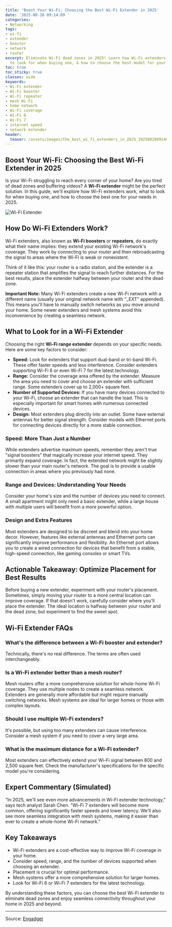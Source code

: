 ```yaml
---
title: 'Boost Your Wi-Fi: Choosing the Best Wi-Fi Extender in 2025'
date: '2025-08-28 09:14:09 '
categories:
- Networking
tags:
- wi-fi
- extender
- booster
- network
- router
excerpt: Eliminate Wi-Fi dead zones in 2025! Learn how Wi-Fi extenders work, what
  to look for when buying one, & how to choose the best model for your home network.
toc: true
toc_sticky: true
classes: wide
keywords:
- Wi-Fi extender
- Wi-Fi booster
- Wi-Fi repeater
- mesh Wi-Fi
- home network
- Wi-Fi coverage
- Wi-Fi 6
- Wi-Fi 7
- internet speed
- network extender
header:
  teaser: /assets/images/the_best_wi_fi_extenders_in_2025_20250828091409.jpg
---
```


## Boost Your Wi-Fi: Choosing the Best Wi-Fi Extender in 2025

Is your Wi-Fi struggling to reach every corner of your home? Are you tired of dead zones and buffering videos? A **Wi-Fi extender** might be the perfect solution. In this guide, we'll explore how Wi-Fi extenders work, what to look for when buying one, and how to choose the best one for your needs in 2025.

![Wi-Fi Extender](https://o.aolcdn.com/images/dims?image_uri=https%3A%2F%2Fs.yimg.com%2Fos%2Fcreatr-uploaded-images%2F2024-12%2Fa35a8830-b97b-11ef-bf7d-8385ba413942&resize=1400%2C787&client=19f2b5e49a271b2bde77&signature=c11ead18dfb95f50cf9f1ba92019542f0f6e844c)

## How Do Wi-Fi Extenders Work?

Wi-Fi extenders, also known as **Wi-Fi boosters** or **repeaters**, do exactly what their name implies: they extend your existing Wi-Fi network's coverage. They work by connecting to your router and then rebroadcasting the signal to areas where the Wi-Fi is weak or nonexistent.

Think of it like this: your router is a radio station, and the extender is a repeater station that amplifies the signal to reach further distances. For the best results, place the extender halfway between your router and the dead zone.

**Important Note:** Many Wi-Fi extenders create a new Wi-Fi network with a different name (usually your original network name with "_EXT" appended). This means you'll have to manually switch networks as you move around your home. Some newer extenders and mesh systems avoid this inconvenience by creating a seamless network.

## What to Look for in a Wi-Fi Extender

Choosing the right **Wi-Fi range extender** depends on your specific needs. Here are some key factors to consider:

*   **Speed:**  Look for extenders that support dual-band or tri-band Wi-Fi. These offer faster speeds and less interference. Consider extenders supporting Wi-Fi 6 or even Wi-Fi 7 for the latest technology.
*   **Range:**  Consider the coverage area offered by the extender. Measure the area you need to cover and choose an extender with sufficient range. Some extenders cover up to 2,000+ square feet.
*   **Number of Supported Devices:**  If you have many devices connected to your Wi-Fi, choose an extender that can handle the load. This is especially important for smart homes with numerous connected devices.
*   **Design:** Most extenders plug directly into an outlet. Some have external antennas for better signal strength. Consider models with Ethernet ports for connecting devices directly for a more stable connection.

### Speed: More Than Just a Number

While extenders advertise maximum speeds, remember they aren't true "signal boosters" that magically increase your internet speed. They primarily expand coverage.  In fact, the extended network might be slightly slower than your main router's network. The goal is to provide a usable connection in areas where you previously had none.

### Range and Devices: Understanding Your Needs

Consider your home's size and the number of devices you need to connect. A small apartment might only need a basic extender, while a large house with multiple users will benefit from a more powerful option.

### Design and Extra Features

Most extenders are designed to be discreet and blend into your home decor. However, features like external antennas and Ethernet ports can significantly improve performance and flexibility.  An Ethernet port allows you to create a wired connection for devices that benefit from a stable, high-speed connection, like gaming consoles or smart TVs.

## Actionable Takeaway: Optimize Placement for Best Results

Before buying a new extender, experiment with your router's placement. Sometimes, simply moving your router to a more central location can improve coverage. If that doesn't work, carefully consider where you'll place the extender.  The ideal location is halfway between your router and the dead zone, but experiment to find the sweet spot.

## Wi-Fi Extender FAQs

### What's the difference between a Wi-Fi booster and extender?

Technically, there's no real difference. The terms are often used interchangeably.

### Is a Wi-Fi extender better than a mesh router?

Mesh routers offer a more comprehensive solution for whole-home Wi-Fi coverage. They use multiple nodes to create a seamless network. Extenders are generally more affordable but might require manually switching networks. Mesh systems are ideal for larger homes or those with complex layouts.

### Should I use multiple Wi-Fi extenders?

It's possible, but using too many extenders can cause interference. Consider a mesh system if you need to cover a very large area.

### What is the maximum distance for a Wi-Fi extender?

Most extenders can effectively extend your Wi-Fi signal between 800 and 2,500 square feet. Check the manufacturer's specifications for the specific model you're considering.

## Expert Commentary (Simulated)

"In 2025, we'll see even more advancements in Wi-Fi extender technology," says tech analyst Sarah Chen. "Wi-Fi 7 extenders will become more common, offering significantly faster speeds and lower latency. We'll also see more seamless integration with mesh systems, making it easier than ever to create a whole-home Wi-Fi network."

## Key Takeaways

*   Wi-Fi extenders are a cost-effective way to improve Wi-Fi coverage in your home.
*   Consider speed, range, and the number of devices supported when choosing an extender.
*   Placement is crucial for optimal performance.
*   Mesh systems offer a more comprehensive solution for larger homes.
*   Look for Wi-Fi 6 or Wi-Fi 7 extenders for the latest technology.

By understanding these factors, you can choose the best Wi-Fi extender to eliminate dead zones and enjoy seamless connectivity throughout your home in 2025 and beyond.

---

Source: [Engadget](https://www.engadget.com/computing/best-wifi-extender-130021313.html?src=rss)